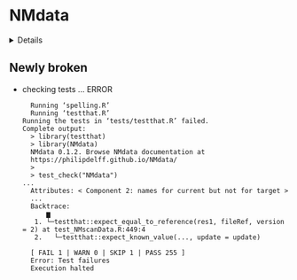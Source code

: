 # NMdata

<details>

* Version: 0.1.2
* GitHub: https://github.com/philipdelff/NMdata
* Source code: https://github.com/cran/NMdata
* Date/Publication: 2023-10-19 07:10:09 UTC
* Number of recursive dependencies: 84

Run `revdepcheck::cloud_details(, "NMdata")` for more info

</details>

## Newly broken

*   checking tests ... ERROR
    ```
      Running ‘spelling.R’
      Running ‘testthat.R’
    Running the tests in ‘tests/testthat.R’ failed.
    Complete output:
      > library(testthat)
      > library(NMdata)
      NMdata 0.1.2. Browse NMdata documentation at
      https://philipdelff.github.io/NMdata/
      > 
      > test_check("NMdata")
    ...
      Attributes: < Component 2: names for current but not for target >
      ...
      Backtrace:
          ▆
       1. └─testthat::expect_equal_to_reference(res1, fileRef, version = 2) at test_NMscanData.R:449:4
       2.   └─testthat::expect_known_value(..., update = update)
      
      [ FAIL 1 | WARN 0 | SKIP 1 | PASS 255 ]
      Error: Test failures
      Execution halted
    ```

